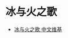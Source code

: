 # 冰与火之歌

- [冰与火之歌 中文维基](https://asoiaf.fandom.com/zh/wiki/%E5%86%B0%E4%B8%8E%E7%81%AB%E4%B9%8B%E6%AD%8C%E4%B8%AD%E6%96%87%E7%BB%B4%E5%9F%BA)